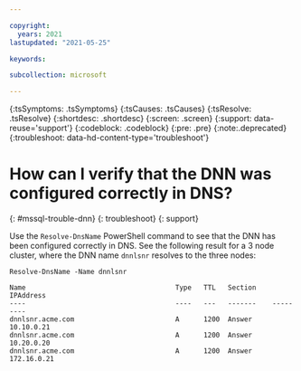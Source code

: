 ```yaml
---

copyright:
  years: 2021
lastupdated: "2021-05-25"

keywords:

subcollection: microsoft

---
```


{:tsSymptoms: .tsSymptoms}
{:tsCauses: .tsCauses}
{:tsResolve: .tsResolve}
{:shortdesc: .shortdesc}
{:screen: .screen}
{:support: data-reuse='support'}
{:codeblock: .codeblock}
{:pre: .pre}
{:note:.deprecated}
{:troubleshoot: data-hd-content-type='troubleshoot'}

# How can I verify that the DNN was configured correctly in DNS?
{: #mssql-trouble-dnn}
{: troubleshoot}
{: support}

Use the `Resolve-DnsName` PowerShell command to see that the DNN has been configured correctly in DNS. See the following result for a 3 node cluster, where the DNN name `dnnlsnr` resolves to the three nodes:

```
Resolve-DnsName -Name dnnlsnr

Name                                     Type   TTL   Section    IPAddress
----                                     ----   ---   -------    ---------
dnnlsnr.acme.com                         A      1200  Answer     10.10.0.21
dnnlsnr.acme.com                         A      1200  Answer     10.20.0.20
dnnlsnr.acme.com                         A      1200  Answer     172.16.0.21
```
